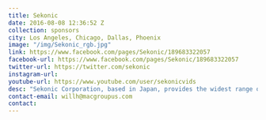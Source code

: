 ```yaml
---
title: Sekonic
date: 2016-08-08 12:36:52 Z
collection: sponsors
city: Los Angeles, Chicago, Dallas, Phoenix
image: "/img/Sekonic_rgb.jpg"
link: https://www.facebook.com/pages/Sekonic/189683322057
facebook-url: https://www.facebook.com/pages/Sekonic/189683322057
twitter-url: https://twitter.com/sekonic
instagram-url:
youtube-url: https://www.youtube.com/user/sekonicvids
desc: "Sekonic Corporation, based in Japan, provides the widest range of light measurement devices for photographers around the world. Established in 1951, the first Sekonic brand exposure meter introduced was the revolutionary Sekonic P-1. In 1984, the Sekonic Digipro X-1 and L-518 meters were taken into space on the NASA Space Shuttle. This year, Sekonic celebrates its 60th anniversary while continuing to produce and develop meters for the film, video, cinematography and digital photography markets. For more information on Sekonic, visit: www.Sekonic.com."
contact-email: willh@macgroupus.com
contact:
---
```

